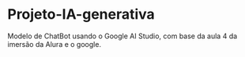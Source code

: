 # Projeto-IA-generativa
Modelo de ChatBot usando o Google AI Studio, com base da aula 4 da imersão da Alura e o google.
